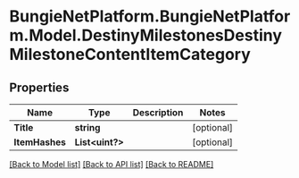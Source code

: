 # BungieNetPlatform.BungieNetPlatform.Model.DestinyMilestonesDestinyMilestoneContentItemCategory
## Properties

Name | Type | Description | Notes
------------ | ------------- | ------------- | -------------
**Title** | **string** |  | [optional] 
**ItemHashes** | **List&lt;uint?&gt;** |  | [optional] 

[[Back to Model list]](../README.md#documentation-for-models) [[Back to API list]](../README.md#documentation-for-api-endpoints) [[Back to README]](../README.md)

